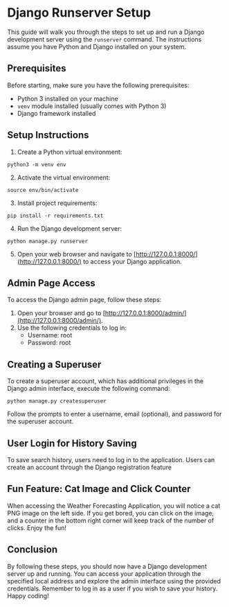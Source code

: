 # Django Runserver Setup

This guide will walk you through the steps to set up and run a Django development server using the `runserver` command. The instructions assume you have Python and Django installed on your system.

## Prerequisites

Before starting, make sure you have the following prerequisites:

- Python 3 installed on your machine
- `venv` module installed (usually comes with Python 3)
- Django framework installed

## Setup Instructions

1. Create a Python virtual environment:

```shell
python3 -m venv env
```

2. Activate the virtual environment:

```shell
source env/bin/activate
```

3. Install project requirements:

```shell
pip install -r requirements.txt
```

4. Run the Django development server:

```shell
python manage.py runserver
```

5. Open your web browser and navigate to [http://127.0.0.1:8000/](http://127.0.0.1:8000/) to access your Django application.

## Admin Page Access

To access the Django admin page, follow these steps:

1. Open your browser and go to [http://127.0.0.1:8000/admin/](http://127.0.0.1:8000/admin/).
2. Use the following credentials to log in:
   - Username: root
   - Password: root

## Creating a Superuser

To create a superuser account, which has additional privileges in the Django admin interface, execute the following command:

```shell
python manage.py createsuperuser
```

Follow the prompts to enter a username, email (optional), and password for the superuser account.

## User Login for History Saving

To save search history, users need to log in to the application. Users can create an account through the Django registration feature 

## Fun Feature: Cat Image and Click Counter

When accessing the Weather Forecasting Application, you will notice a cat PNG image on the left side. If you get bored, you can click on the image, and a counter in the bottom right corner will keep track of the number of clicks. Enjoy the fun!


## Conclusion

By following these steps, you should now have a Django development server up and running. You can access your application through the specified local address and explore the admin interface using the provided credentials. Remember to log in as a user if you wish to save your history. Happy coding!

